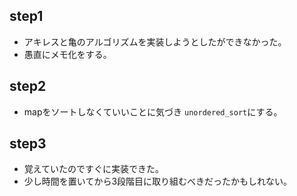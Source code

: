 ## step1
- アキレスと亀のアルゴリズムを実装しようとしたができなかった。
- 愚直にメモ化をする。

## step2
- mapをソートしなくていいことに気づき `unordered_sort`にする。

## step3
- 覚えていたのですぐに実装できた。
- 少し時間を置いてから3段階目に取り組むべきだったかもしれない。